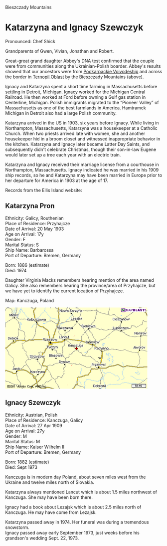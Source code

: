 
Bieszczady Mountains


# Katarzyna and Ignacy Szewczyk

Pronounced: Chef Shick  

Grandparents of Gwen, Vivian, Jonathan and Robert.  

Great-great grand daughter Abbey's DNA test confirmed that the couple were from communities along the Ukrainian-Polish boarder. Abbey's results showed that our ancestors were from [Podkarpackie Voivodeship](https://www.google.com/maps/place/Podkarpackie+Voivodeship,+Poland/@50.64952,15.5016628,5.62z/data=!4m5!3m4!1s0x473c8befdba361b5:0x1017cadc5e4c0a0!8m2!3d50.0574749!4d22.0895691) and across the border in [Ternopil Oblast](https://www.google.com/maps/place/Ternopil+Oblast,+Ukraine/@43.3835873,3.242089,4z/data=!4m5!3m4!1s0x47304b5bd69ed265:0x101068488f64050!8m2!3d49.553517!4d25.594767) by the Bieszczady Mountains (above). 


Ignacy and Katarzyna spent a short time farming in Massachusetts before settling in Detroit, Michigan. Ignacy worked for the Michigan Central Railroad<!--, not the Père Marquette Railroad-->. He then worked at Ford before owning a Gulf gas station in Centerline, Michigan.  Polish immigrants migrated to the “Pioneer Valley” of Massachusetts as one of the best farmlands in America. Hamtramck Michigan in Detroit also had a large Polish community.

Katarzyna arrived in the US in 1903, six years before Ignacy. While living in Northampton, Massachusetts, Katarzyna was a housekeeper at a Catholic Church. When two priests arrived late with women, she and another housekeeper hid in a broom closet and witnessed inappropriate behavior in the kitchen. Katarzyna and Ignacy later became Latter Day Saints, and subsequently didn't celebrate Christmas, though their son-in-law Eugene would later set up a tree each year with an electric train.  

Katarzyna and Ignacy received their marriage license from a courthouse in Northampton, Massachusetts<!--According to Rob, was previously Springfield-->.  Ignacy indicated he was married in his 1909 ship records, so he and Katarzyna may have been married in Europe prior to her departure for America in 1903 at the age of 17.  

Records from the Ellis Island website:

## Katarzyna Pron
Ethnicity: Galicy, Routhenian  
Place of Residence: Przyhajcze  
Date of Arrival: 20 May 1903  
Age on Arrival: 17y  
Gender: F  
Marital Status: S  
Ship Name: Barbarossa  
Port of Departure: Bremen, Germany  

Born: 1886 (estimate)  
Died: 1974 

Daughter Virginia Macks remembers hearing mention of the area named Galicy. She also remembers hearing the province/area of Przyhajcze, but we have yet to identify the current location of Przyhajcze.

Map: Kanczuga, Poland

<img src="img/kanczuga.gif">  

## Ignacy Szewczyk
Ethnicity: Austrian, Polish  
Place of Residence: Kanczuga, Galicy  
Date of Arrival: 27 Apr 1909  
Age on Arrival: 27y  
Gender: M  
Marital Status: M  
Ship Name: Kaiser Wilhelm II  
Port of Departure: Bremen, Germany  

Born: 1882 (estimate)  
Died: Sept 1973  

Kanczuga is in modern day Poland, about seven miles west
from the Ukraine and twelve miles north of Slovakia.  

Katarzyna always mentioned Lancut which is about 1.5 miles northwest of Kanczuga. She may have been born there.

Ignacy had a book about Lezajsk which is about 2.5 miles north of Kanczuga. He may have come from Lezajsk.

Katarzyna passed away in 1974. Her funeral was during a tremendous snowstorm.  
Ignacy passed away early September 1973, just weeks before his grandson's wedding Sept. 22, 1973. 


